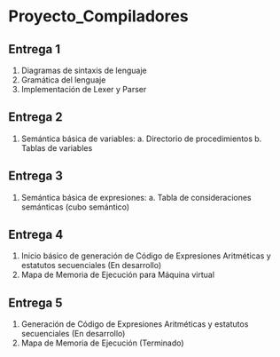 # Proyecto_Compiladores
## Entrega 1
1. Diagramas de sintaxis de lenguaje
2. Gramática del lenguaje
3. Implementación de Lexer y Parser

## Entrega 2
1. Semántica básica de variables:
    a. Directorio de procedimientos
    b. Tablas de variables

## Entrega 3
1. Semántica básica de expresiones:
    a. Tabla de consideraciones semánticas (cubo semántico)

## Entrega 4
1. Inicio básico de generación de Código de Expresiones Aritméticas y estatutos secuenciales (En desarrollo)
2. Mapa de Memoria de Ejecución para Máquina virtual

## Entrega 5
1. Generación de Código de Expresiones Aritméticas y estatutos secuenciales (En desarrollo)
2. Mapa de Memoria de Ejecución (Terminado)
